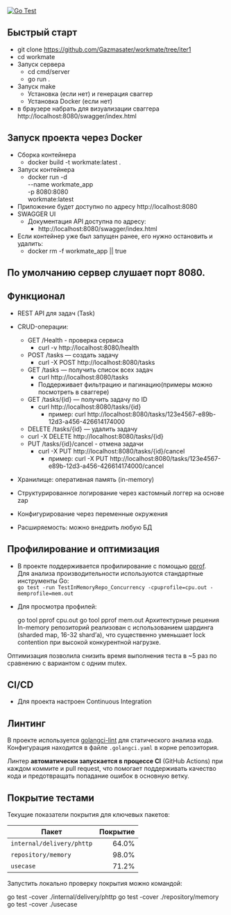[![Go Test](https://github.com/Gazmasater/workmate/actions/workflows/go.yml/badge.svg?branch=iter1)](https://github.com/Gazmasater/workmate/actions/workflows/go.yml)


## Быстрый старт

- git clone  https://github.com/Gazmasater/workmate/tree/iter1
- cd workmate
- Запуск сервера
  - cd cmd/server
  - go run .
- Запуск make
  - Установка (если нет) и генерация сваггер
  - Установка Docker (если нет)
- в браузере набрать для визуализации сваггера http://localhost:8080/swagger/index.html

## Запуск проекта через Docker

- Сборка контейнера
  - docker build -t workmate:latest . 
- Запуск контейнера
  - docker run -d \
  --name workmate_app \
  -p 8080:8080 \
  workmate:latest
- Приложение будет доступно по адресу http://localhost:8080
- SWAGGER UI
  - Документация API доступна по адресу:
    - http://localhost:8080/swagger/index.html
-  Если контейнер уже был запущен ранее, его нужно остановить и удалить:
    -  docker rm -f workmate_app || true
      
## По умолчанию сервер слушает порт 8080.

## Функционал

- REST API для задач (Task)
- CRUD-операции:

  - GET /Health - проверка сервиса
    - curl -v http://localhost:8080/health 
  - POST /tasks — создать задачу
    - curl -X POST http://localhost:8080/tasks 
  - GET /tasks — получить список всех задач
    - curl http://localhost:8080/tasks
    - Поддерживает фильтрацию и пагинацию(примеры можно посмотреть в сваггере)
  - GET /tasks/{id} — получить задачу по ID
    - curl http://localhost:8080/tasks/{id}
      - пример:
curl http://localhost:8080/tasks/123e4567-e89b-12d3-a456-426614174000
   - DELETE /tasks/{id} — удалить задачу
    - curl -X DELETE http://localhost:8080/tasks/{id} 
  - PUT /tasks/{id}/cancel - отмена задачи
    - curl -X PUT http://localhost:8080/tasks/{id}/cancel
      - пример:
curl -X PUT http://localhost:8080/tasks/123e4567-e89b-12d3-a456-426614174000/cancel
 
- Хранилище: оперативная память (in-memory)
- Структурированное логирование через кастомный логгер на основе zap
- Конфигурирование через переменные окружения
- Расширяемость: можно внедрить любую БД

## Профилирование и оптимизация

- В проекте поддерживается профилирование с помощью [pprof](https://pkg.go.dev/net/http/pprof).  
  Для анализа производительности используются стандартные инструменты Go:  
  `go test -run TestInMemoryRepo_Concurrency -cpuprofile=cpu.out -memprofile=mem.out`
- Для просмотра профилей:
  
  go tool pprof cpu.out
  go tool pprof mem.out
Архитектурные решения
In-memory репозиторий реализован с использованием шардинга (sharded map, 16-32 shard’а), что существенно уменьшает lock contention при высокой конкурентной нагрузке.

Оптимизация позволила снизить время выполнения теста в ~5 раз по сравнению с вариантом с одним mutex.

## CI/CD

- Для проекта настроен Continuous Integration 

## Линтинг

В проекте используется [golangci-lint](https://golangci-lint.run/) для статического анализа кода.  
Конфигурация находится в файле `.golangci.yaml` в корне репозитория.

Линтер **автоматически запускается в процессе CI** (GitHub Actions) при каждом коммите и pull request, что помогает поддерживать качество кода и предотвращать попадание ошибок в основную ветку.

## Покрытие тестами

Текущие показатели покрытия для ключевых пакетов:

| Пакет                                      | Покрытие  |
|--------------------------------------------|----------:|
| `internal/delivery/phttp`                  |  64.0%    |
| `repository/memory`                        |  98.0%    |
| `usecase`                                  |  71.2%    |

Запустить локально проверку покрытия можно командой:


go test -cover ./internal/delivery/phttp
go test -cover ./repository/memory
go test -cover ./usecase